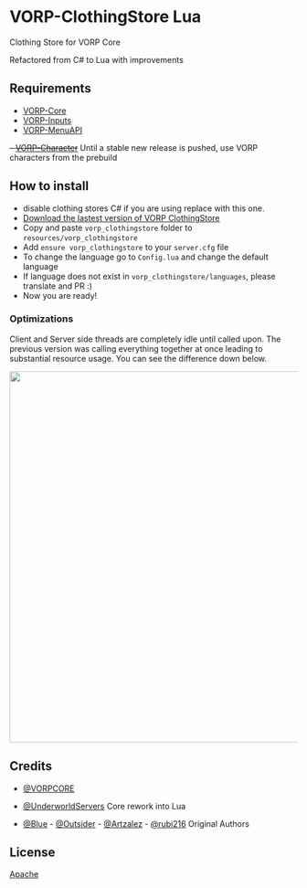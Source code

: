 # VORP-ClothingStore Lua

Clothing Store for VORP Core

Refactored from C# to Lua with improvements

## Requirements
- [VORP-Core](https://github.com/VORPCORE/vorp-core-lua)
- [VORP-Inputs](https://github.com/VORPCORE/vorp_inputs-lua)
- [VORP-MenuAPI](https://github.com/outsider31000/menuapi)

~~- [VORP-Character](https://github.com/VORPCORE/VORP-Character/releases)~~  Until a stable new release is pushed, use VORP characters from the prebuild

## How to install
* disable clothing stores C# if you are using replace with this one.
* [Download the lastest version of VORP ClothingStore](https://github.com/UnderworldServers/vorp_clothingstore/releases)
* Copy and paste ```vorp_clothingstore``` folder to ```resources/vorp_clothingstore```
* Add ```ensure vorp_clothingstore``` to your ```server.cfg``` file
* To change the language go to ```Config.lua``` and change the default language
* If language does not exist in ```vorp_clothingstore/languages```, please translate and PR :)
* Now you are ready!

### Optimizations

Client and Server side threads are completely idle until called upon. The previous version was calling everything together at once leading to substantial resource usage. You can see the difference down below.

<p align="left">
  <img src="https://i.ibb.co/vBkPVmW/comparison-vorpclothingstore.png" width="650">
</p>

## Credits

- [@VORPCORE](https://github.com/VORPCORE)
- [@UnderworldServers](https://github.com/UnderworldServers) Core rework into Lua

- [@Blue](https://github.com/kamelzarandah) - [@Outsider](https://github.com/outsider31000) - [@Artzalez](https://github.com/Artzalez) - [@rubi216](https://github.com/rubi216)  Original Authors

## License

[Apache](https://choosealicense.com/licenses/apache-2.0/)
